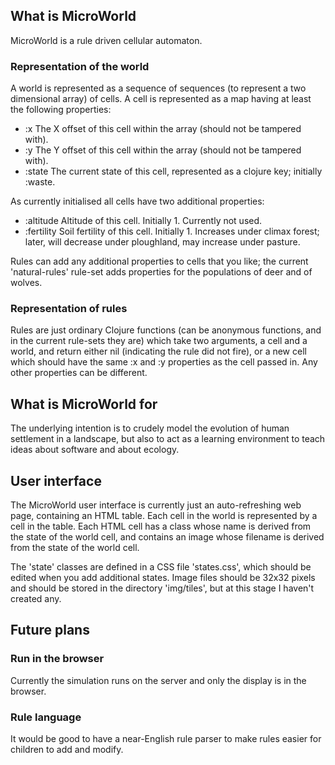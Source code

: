 ## What is MicroWorld

MicroWorld is a rule driven cellular automaton. 

### Representation of the world

A world is represented as a 
sequence of sequences (to represent a two dimensional array) of cells. A cell is 
represented as a map having at least the following properties:

*	:x The X offset of this cell within the array (should not be tampered with).
*	:y The Y offset of this cell within the array (should not be tampered with).
*	:state The current state of this cell, represented as a clojure key; initially :waste.

As currently initialised all cells have two additional properties:

*	:altitude Altitude of this cell. Initially 1. Currently not used.
*	:fertility Soil fertility of this cell. Initially 1. Increases under climax 
	 forest; later, will decrease under ploughland, may increase under pasture.

Rules can add any additional properties to cells that you like; the current
'natural-rules' rule-set adds properties for the populations of deer and of 
wolves.

### Representation of rules

Rules are just ordinary Clojure functions (can be anonymous functions, and in the current 
rule-sets they are) which take two arguments, a cell and a world, and return 
either nil (indicating the rule did not fire), or a new cell which should have
the same :x and :y properties as the cell passed in. Any other properties can
be different.

## What is MicroWorld for

The underlying intention is to crudely model the evolution of human settlement 
in a landscape, but also to act as a learning environment to teach ideas about 
software and about ecology.

## User interface

The MicroWorld user interface is currently just an auto-refreshing web page, 
containing an HTML table. Each cell in the world is represented by a cell in 
the table. Each HTML cell has a class whose name is derived from the state of
the world cell, and contains an image whose filename is derived from the state
of the world cell.

The 'state' classes are defined in a CSS file 'states.css', which should be
edited when you add additional states. Image files should be 32x32 pixels and
should be stored in the directory 'img/tiles', but at this stage I haven't 
created any.

## Future plans

### Run in the browser

Currently the simulation runs on the server and only the display is in the 
browser.

### Rule language

It would be good to have a near-English rule parser to make rules easier for
children to add and modify.